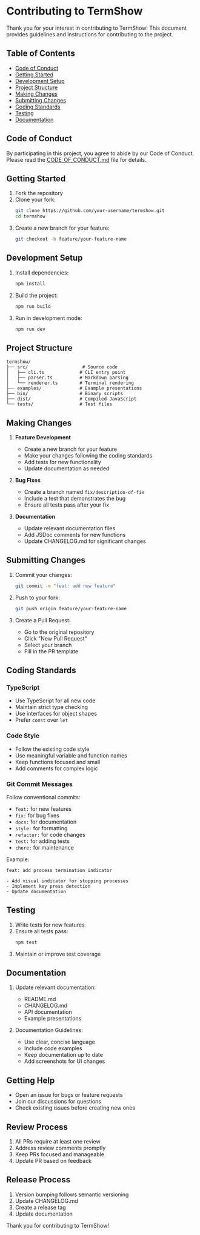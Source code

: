 # Contributing to TermShow

Thank you for your interest in contributing to TermShow! This document provides guidelines and instructions for contributing to the project.

## Table of Contents
- [Code of Conduct](#code-of-conduct)
- [Getting Started](#getting-started)
- [Development Setup](#development-setup)
- [Project Structure](#project-structure)
- [Making Changes](#making-changes)
- [Submitting Changes](#submitting-changes)
- [Coding Standards](#coding-standards)
- [Testing](#testing)
- [Documentation](#documentation)

## Code of Conduct

By participating in this project, you agree to abide by our Code of Conduct. Please read the [CODE_OF_CONDUCT.md](CODE_OF_CONDUCT.md) file for details.

## Getting Started

1. Fork the repository
2. Clone your fork:
   ```bash
   git clone https://github.com/your-username/termshow.git
   cd termshow
   ```
3. Create a new branch for your feature:
   ```bash
   git checkout -b feature/your-feature-name
   ```

## Development Setup

1. Install dependencies:
   ```bash
   npm install
   ```

2. Build the project:
   ```bash
   npm run build
   ```

3. Run in development mode:
   ```bash
   npm run dev
   ```

## Project Structure

```
termshow/
├── src/                    # Source code
│   ├── cli.ts             # CLI entry point
│   ├── parser.ts          # Markdown parsing
│   └── renderer.ts        # Terminal rendering
├── examples/              # Example presentations
├── bin/                   # Binary scripts
├── dist/                  # Compiled JavaScript
└── tests/                 # Test files
```

## Making Changes

1. **Feature Development**
   - Create a new branch for your feature
   - Make your changes following the coding standards
   - Add tests for new functionality
   - Update documentation as needed

2. **Bug Fixes**
   - Create a branch named `fix/description-of-fix`
   - Include a test that demonstrates the bug
   - Ensure all tests pass after your fix

3. **Documentation**
   - Update relevant documentation files
   - Add JSDoc comments for new functions
   - Update CHANGELOG.md for significant changes

## Submitting Changes

1. Commit your changes:
   ```bash
   git commit -m "feat: add new feature"
   ```

2. Push to your fork:
   ```bash
   git push origin feature/your-feature-name
   ```

3. Create a Pull Request:
   - Go to the original repository
   - Click "New Pull Request"
   - Select your branch
   - Fill in the PR template

## Coding Standards

### TypeScript
- Use TypeScript for all new code
- Maintain strict type checking
- Use interfaces for object shapes
- Prefer `const` over `let`

### Code Style
- Follow the existing code style
- Use meaningful variable and function names
- Keep functions focused and small
- Add comments for complex logic

### Git Commit Messages
Follow conventional commits:
- `feat:` for new features
- `fix:` for bug fixes
- `docs:` for documentation
- `style:` for formatting
- `refactor:` for code changes
- `test:` for adding tests
- `chore:` for maintenance

Example:
```
feat: add process termination indicator

- Add visual indicator for stopping processes
- Implement key press detection
- Update documentation
```

## Testing

1. Write tests for new features
2. Ensure all tests pass:
   ```bash
   npm test
   ```
3. Maintain or improve test coverage

## Documentation

1. Update relevant documentation:
   - README.md
   - CHANGELOG.md
   - API documentation
   - Example presentations

2. Documentation Guidelines:
   - Use clear, concise language
   - Include code examples
   - Keep documentation up to date
   - Add screenshots for UI changes

## Getting Help

- Open an issue for bugs or feature requests
- Join our discussions for questions
- Check existing issues before creating new ones

## Review Process

1. All PRs require at least one review
2. Address review comments promptly
3. Keep PRs focused and manageable
4. Update PR based on feedback

## Release Process

1. Version bumping follows semantic versioning
2. Update CHANGELOG.md
3. Create a release tag
4. Update documentation

Thank you for contributing to TermShow!